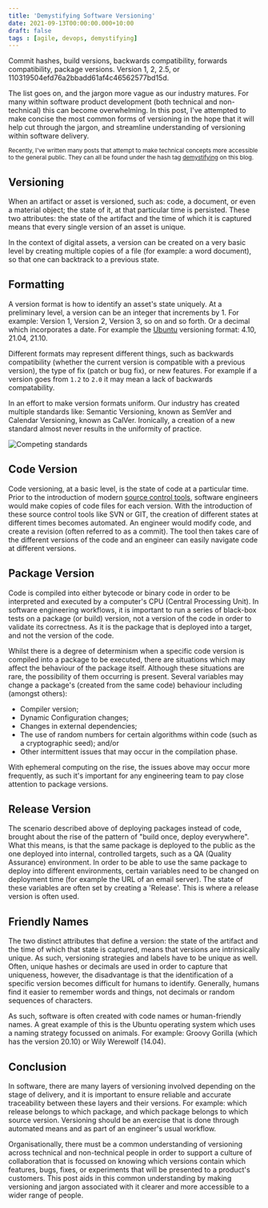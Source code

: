 ```yaml
---
title: 'Demystifying Software Versioning'
date: 2021-09-13T00:00:00.000+10:00
draft: false
tags : [agile, devops, demystifying]
---
```


Commit hashes, build versions, backwards
compatibility, forwards
compatibility, package
versions. Version 1, 2, 2.5, or 110319504efd76a2bbadd61af4c46562577bd15d.

The list goes on, and the jargon more vague as our industry matures. For many
within software product development (both technical and non-technical) this can
become overwhelming. In this post, I've attempted to make concise the most
common forms of versioning in the hope that it will help cut through the jargon,
and streamline understanding of versioning within software delivery.

<sub>Recently, I've written many posts that attempt to make technical concepts
more accessible to the general public. They can all be found under the hash tag [demystifying](http://localhost:1313/tags/demystifying/) on this blog.<sub>

## Versioning

When an artifact or asset is versioned, such as: code, a document, or even a
material object; the state of it, at that particular time is persisted. These
two attributes: the state of the artifact and the time of which it is captured
means that every single version of an asset is unique.

In the context of digital assets, a version can be created on a very basic level
by creating multiple copies of a file (for example: a word document), so that
one can backtrack to a previous state.

## Formatting

A version format is how to identify an asset's state uniquely. At a preliminary
level, a version can be an integer that increments by 1. For example: Version 1,
Version 2, Version 3, so on and so forth. Or a decimal which incorporates a
date. For example the [Ubuntu](https://ubuntu.com/) versioning format: 4.10,
21.04, 21.10.

Different formats may represent different things, such as backwards
compatibility (whether the current version is compatible with a previous
version), the type of fix (patch or bug fix), or new features. For example if a
version goes from `1.2` to `2.0` it may mean a lack of backwards compatability.

In an effort to make version formats uniform. Our industry has created multiple
standards like: Semantic Versioning, known as SemVer and Calendar Versioning,
known as CalVer. Ironically, a creation of a new standard almost never results
in the uniformity of practice.

![Competing standards](/images/competing-standards.png)

## Code Version

Code versioning, at a basic level, is the state of code at a particular time.
Prior to the introduction of modern [source control
tools](https://en.wikipedia.org/wiki/Version_control), software engineers would
make copies of code files for each version. With the introduction of these
source control tools like SVN or GIT, the creation of different states at
different times becomes automated. An engineer would modify code, and create a
revision (often referred to as a commit). The tool then takes care of
the different versions of the code and an engineer can easily navigate code at
different versions.

## Package Version

Code is compiled into either bytecode or binary code in order to be interpreted
and executed by a computer's CPU (Central Processing Unit). In software
engineering workflows, it is important to run a series of black-box tests on a
package (or build) version, not a version of the code in order to validate its
correctness. As it is the package that is deployed into a target, and not the
version of the code.

Whilst there is a degree of determinism when a specific code version is compiled
into a package to be executed, there are situations which may affect the
behaviour of the package itself. Although these situations are rare, the
possibility of them occurring is present. Several variables may change a
package's (created from the same code) behaviour including (amongst others):

- Compiler version;
- Dynamic Configuration changes;
- Changes in external dependencies;
- The use of random numbers for certain algorithms within code (such as a
  cryptographic seed); and/or
- Other intermittent issues that may occur in the compilation phase.

With ephemeral computing on the rise, the issues above may occur more
frequently, as such it's important for any engineering team to pay close
attention to package versions.

## Release Version

The scenario described above of deploying packages instead of code, brought
about the rise of the pattern of "build once, deploy everywhere". What this
means, is that the same package is deployed to the public as the one deployed
into internal, controlled targets, such as a QA (Quality Assurance) environment.
In order to be able to use the same package to deploy into different
environments, certain variables need to be changed on deployment time (for
example the URL of an email server). The state of these variables are often set
by creating a 'Release'. This is where a release version is often used.

## Friendly Names

The two distinct attributes that define a version: the state of the artifact and
the time of which that state is captured, means that versions are intrinsically
unique. As such, versioning strategies and labels have to be unique as well.
Often, unique hashes or decimals are used in order to capture that uniqueness,
however, the disadvantage is that the identification of a specific version
becomes difficult for humans to identify. Generally, humans find it easier to
remember words and things, not decimals or random sequences of characters.

As such, software is often created with code names or human-friendly names. A
great example of this is the Ubuntu operating system which uses a naming
strategy focussed on animals. For example: Groovy Gorilla (which has the version
20.10) or Wily Werewolf (14.04).

## Conclusion

In software, there are many layers of versioning involved depending on the stage
of delivery, and it is important to ensure reliable and accurate traceability
between these layers and their versions. For example: which release belongs to
which package, and which package belongs to which source version.  Versioning
should be an exercise that is done through automated means and as part of an
engineer's usual workflow.

Organisationally, there must be a common understanding of versioning across
technical and non-technical people in order to support a culture of
collaboration that is focussed on knowing which versions contain which features,
bugs, fixes, or experiments that will be presented to a product's customers.
This post aids in this common understanding by making
versioning and jargon associated with it clearer and more accessible to a wider
range of people.
